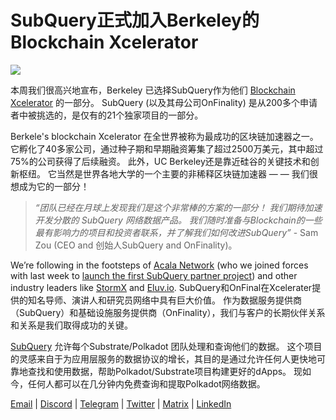 # SubQuery正式加入Berkeley的Blockchain Xcelerator

![](https://miro.medium.com/max/1400/0*gYUy-1COtbpLV1X1)

本周我们很高兴地宣布，Berkeley 已选择SubQuery作为他们 [Blockchain Xcelerator](https://www.xcelerator.berkeley.edu/) 的一部分。 SubQuery (以及其母公司OnFinality) 是从200多个申请者中被挑选的，是仅有的21个独家项目的一部分。

Berkele's blockchain Xcelerator 在全世界被称为最成功的区块链加速器之一。 它孵化了40多家公司，通过种子期和早期融资筹集了超过2500万美元，其中超过75%的公司获得了后续融资。 此外，UC Berkeley还是靠近硅谷的关键技术和创新枢纽。 它当然是世界各地大学的一个主要的非稀释区块链加速器 — — 我们很想成为它的一部分！

> _“团队已经在月球上发现我们是这个非常棒的方案的一部分！ 我们期待加速开发分散的 SubQuery 网络数据产品。 我们随时准备与Blockchain的一些最有影响力的项目和投资者联系，并了解我们如何改进SubQuery”_ - Sam Zou (CEO and 创始人SubQuery and OnFinality)。

We’re following in the footsteps of [Acala Network](https://acala.network) (who we joined forces with last week to [launch the first SubQuery partner project](../customer_announcements/20210316-SubQuery-Integrates-Acala-to-Aggregate-and-Serve-DeFi-Data-to-Polkadot-and-Kusama-Builders.md)) and other industry leaders like [StormX](https://stormx.io) and [Eluv.io](https://eluv.io). SubQuery和OnFinal在Xcelerater提供的知名导师、演讲人和研究员网络中具有巨大价值。 作为数据服务提供商（SubQuery）和基础设施服务提供商（OnFinality），我们与客户的长期伙伴关系和关系是我们取得成功的关键。

[SubQuery](https://www.subquery.network/) 允许每个Substrate/Polkadot 团队处理和查询他们的数据。 这个项目的灵感来自于为应用层服务的数据协议的增长，其目的是通过允许任何人更快地可靠地查找和使用数据，帮助Polkadot/Substrate项目构建更好的dApps。 现如今，任何人都可以在几分钟内免费查询和提取Polkadot网络数据。

[Email](mailto:hello@subquery.network) | [Discord](https://discord.com/invite/78zg8aBSMG) | [Telegram](https://t.me/subquerynetwork) | [Twitter](https://twitter.com/subquerynetwork) | [Matrix](https://matrix.to/#/#subquery:matrix.org) | [LinkedIn](https://www.linkedin.com/company/subquery)
